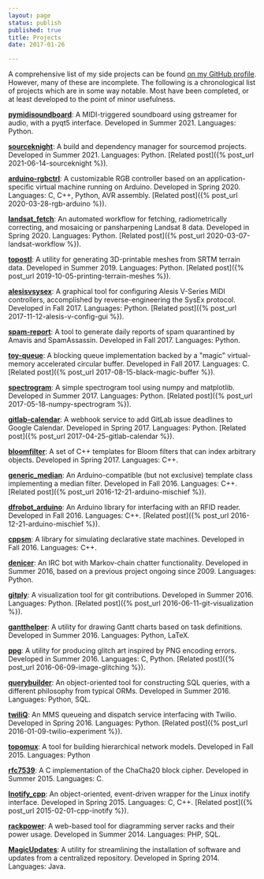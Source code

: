 ```yaml
---
layout: page
status: publish
published: true
title: Projects
date: 2017-01-26

---
```

A comprehensive list of my side projects can be found [on my GitHub profile](https://www.github.com/tmick0). However, many of these are incomplete. The following is a chronological list of projects which are in some way notable. Most have been completed, or at least developed to the point of minor usefulness.

**[pymidisoundboard](https://github.com/tmick0/pymidisoundboard)**: A MIDI-triggered soundboard using gstreamer for audio, with a pyqt5 interface.
Developed in Summer 2021. Languages: Python.

**[sourceknight](https://github.com/tmick0/sourceknight)**: A build and dependency manager for sourcemod projects.
Developed in Summer 2021. Languages: Python. [Related post]({% post_url 2021-06-14-sourceknight %}).

**[arduino-rgbctrl](https://github.com/tmick0/arduino-rgbctrl)**: A customizable RGB
controller based on an application-specific virtual machine running on Arduino.
Developed in Spring 2020. Languages: C, C++, Python, AVR assembly. [Related post]({% post_url 2020-03-28-rgb-arduino %}).

**[landsat_fetch](https://github.com/tmick0/landsat_fetch)**: An automated workflow for fetching, radiometrically correcting, and mosaicing or pansharpening Landsat 8 data. Developed in Spring 2020. Languages: Python. [Related post]({% post_url 2020-03-07-landsat-workflow %}).

**[topostl](https://github.com/tmick0/topostl)**: A utility for generating 3D-printable meshes from SRTM terrain data. Developed in Summer 2019. Languages: Python. [Related post]({% post_url 2019-10-05-printing-terrain-meshes %}).

**[alesisvsysex](https://github.com/tmick0/alesisvsysex)**: A graphical tool for configuring Alesis V-Series MIDI controllers, accomplished by reverse-engineering the SysEx protocol. Developed in Fall 2017. Languages: Python. [Related post]({% post_url 2017-11-12-alesis-v-config-gui %}).

**[spam-report](https://github.com/tmick0/spam-report)**: A tool to generate daily reports of spam quarantined by Amavis and SpamAssassin. Developed in Fall 2017. Languages: Python.

**[toy-queue](https://github.com/tmick0/toy-queue)**: A blocking queue implementation backed by a "magic" virtual-memory accelerated circular buffer. Developed in Fall 2017. Languages: C. [Related post]({% post_url 2017-08-15-black-magic-buffer %}).

**[spectrogram](https://github.com/tmick0/spectrogram)**: A simple spectrogram tool using numpy and matplotlib. Developed in Summer 2017. Languages: Python. [Related post]({% post_url 2017-05-18-numpy-spectrogram %}).

**[gitlab-calendar](https://github.com/tmick0/gitlab-calendar)**: A webhook service to add GitLab issue deadlines to Google Calendar. Developed in Spring 2017. Languages: Python. [Related post]({% post_url 2017-04-25-gitlab-calendar %}).

**[bloomfilter](https://github.com/tmick0/bloomfilter)**: A set of C++ templates for Bloom filters that can index arbitrary objects. Developed in Spring 2017. Languages: C++.

**[generic_median](https://github.com/tmick0/generic_median)**: An Arduino-compatible (but not exclusive) template class implementing a median filter. Developed in Fall 2016. Languages: C++. [Related post]({% post_url 2016-12-21-arduino-mischief %}).

**[dfrobot_arduino](https://github.com/tmick0/dfrobot_rfid)**: An Arduino library for interfacing with an RFID reader. Developed in Fall 2016. Languages: C++. [Related post]({% post_url 2016-12-21-arduino-mischief %}).

**[cppsm](https://github.com/tmick0/cppsm)**: A library for simulating declarative state machines. Developed in Fall 2016. Languages: C++.

**[denicer](https://github.com/tmick0/denicer)**: An IRC bot with Markov-chain chatter functionality. Developed in Summer 2016, based on a previous project ongoing since 2009. Languages: Python.

**[gitply](https://github.com/tmick0/gitply)**: A visualization tool for git contributions. Developed in Summer 2016. Languages: Python. [Related post]({% post_url 2016-06-11-git-visualization %}).

**[gantthelper](https://github.com/tmick0/gantthelper)**: A utility for drawing Gantt charts based on task definitions. Developed in Summer 2016. Languages: Python, LaTeX.

**[ppg](https://github.com/tmick0/ppg)**: A utility for producing glitch art inspired by PNG encoding errors. Developed in Summer 2016. Languages: C, Python. [Related post]({% post_url 2016-06-09-image-glitching %}).

**[querybuilder](https://github.com/tmick0/querybuilder)**: An object-oriented tool for constructing SQL queries, with a different philosophy from typical ORMs. Developed in Summer 2016. Languages: Python, SQL.

**[twiliQ](https://github.com/tmick0/twiliq)**: An MMS queueing and dispatch service interfacing with Twilio. Developed in Spring 2016. Languages: Python. [Related post]({% post_url 2016-01-09-twilio-experiment %}).

**[topomux](https://github.com/nsol-nmsu/topomux)**: A tool for building hierarchical network models. Developed in Fall 2015. Languages: Python

**[rfc7539](https://github.com/tmick0/rfc7539)**: A C implementation of the ChaCha20 block cipher. Developed in Summer 2015. Languages: C.

**[Inotify_cpp](https://github.com/tmick0/Inotify_cpp)**: An object-oriented, event-driven wrapper for the Linux inotify interface. Developed in Spring 2015. Languages: C, C++. [Related post]({% post_url 2015-02-01-cpp-inotify %}).

**[rackpower](https://github.com/tmick0/rackpower)**: A web-based tool for diagramming server racks and their power usage. Developed in Summer 2014. Languages: PHP, SQL.

**[MagicUpdates](https://github.com/tmick0/MagicUpdates)**: A utility for streamlining the installation of software and updates from a centralized repository. Developed in Spring 2014. Languages: Java.

